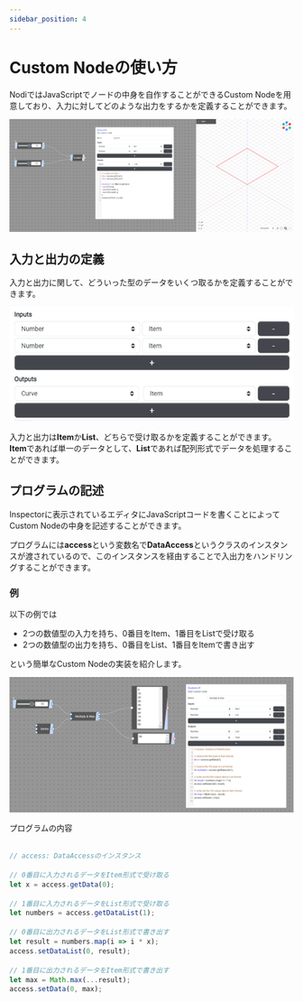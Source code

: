 ```yaml
---
sidebar_position: 4
---
```


# Custom Nodeの使い方

NodiではJavaScriptでノードの中身を自作することができるCustom Nodeを用意しており、入力に対してどのような出力をするかを定義することができます。

![CustomNode](/img/user/custom-node-usage/CustomNode.png)

## 入力と出力の定義

入力と出力に関して、どういった型のデータをいくつ取るかを定義することができます。

![IO](/img/user/custom-node-usage/IO.png)

入力と出力は**Item**か**List**、どちらで受け取るかを定義することができます。
**Item**であれば単一のデータとして、**List**であれば配列形式でデータを処理することができます。

## プログラムの記述

Inspectorに表示されているエディタにJavaScriptコードを書くことによってCustom Nodeの中身を記述することができます。

プログラムには**access**という変数名で**DataAccess**というクラスのインスタンスが渡されているので、このインスタンスを経由することで入出力をハンドリングすることができます。

### 例

以下の例では
- 2つの数値型の入力を持ち、0番目をItem、1番目をListで受け取る
- 2つの数値型の出力を持ち、0番目をList、1番目をItemで書き出す

という簡単なCustom Nodeの実装を紹介します。

![IO](/img/user/custom-node-usage/Example.png)

プログラムの内容

```javascript

// access: DataAccessのインスタンス

// 0番目に入力されるデータをItem形式で受け取る
let x = access.getData(0);

// 1番目に入力されるデータをList形式で受け取る
let numbers = access.getDataList(1);

// 0番目に出力されるデータをList形式で書き出す
let result = numbers.map(i => i * x);
access.setDataList(0, result);

// 1番目に出力されるデータをItem形式で書き出す
let max = Math.max(...result);
access.setData(0, max);

```
